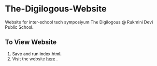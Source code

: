 # The-Digilogous-Website
Website for inter-school tech symposiyum The Digilogous @ Rukmini Devi Public School.

## To View Website
1. Save and run index.html.
2. Visit the website [here](https://digilogous.rdpschool.edu.in) .

